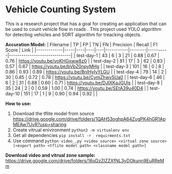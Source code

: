 # Vehicle Counting System
This is a research project that has a goal for creating an application that can be used to count vehicle flow in roads . This project used YOLO algorithm for detecting vehicles and SORT algorithm for treacking objects.

**Accuration Model:**
| Filename    | TP  | FP | TN | FN | Precision | Recall | F1 Score | Link                         |
|-------------|-----|----|----|----|-----------|--------|----------|------------------------------|
| test-day-1  | 43  | 6  | 3  | 21 | 0.88      | 0.67   | 0.76     | https://youtu.be/voKHGxww8z0 |
| test-day-2  | 81  | 17 | 3  | 62 | 0.83      | 0.57   | 0.67     | https://youtu.be/bVbZ0npyMHg |
| test-day-3  | 101 | 16 | 0  | 8  | 0.86      | 0.93   | 0.89     | https://youtu.be/BnlHyIyYLGU |
| test-day-4  | 79  | 14 | 2  | 30 | 0.85      | 0.72   | 0.78     | https://youtu.be/CymZhwv5Ua0 |
| test-day-6  | 46  | 6  | 2  | 31 | 0.88      | 0.60   | 0.71     | https://youtu.be/DJlXKaJGUls |
| test-day-8  | 35  | 24 | 2  | 0  | 0.59      | 1.00   | 0.74     | https://youtu.be/SEtA39u40D4 |
| test-day-10 | 151 | 17 | 1  | 9  | 0.90      | 0.94   | 0.92     |                              |

**How to use:**
1. Download the tflite model from source https://drive.google.com/drive/folders/1QAH53oghpA64ZugPK4hGR1ApMEAw7UvR?usp=sharing
2. Create vitrual enivironment  `python3 -m virtualenv env`
3. Get all dependencies `pip install -r  requirments.txt`
4. Use command `python video_.py <video source> <virtual zone source> [<export path> <tflite model path> <classname model path>]`

**Download video and vitrual zone sample:** 
https://drive.google.com/drive/folders/16oDzZlZZXfNL3yDOkunn9EuRReMm
